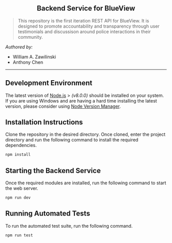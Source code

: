 <h2 align="center">Backend Service for BlueView </h2>

> This repository is the first iteration REST API for BlueView. It is designed to promote accountability and transparency through user testimonials and discussison around police interactions in their community. 


_Authored by:_


- William A. Zawilinski
- Anthony Chen
---

## Development Environment

The latest version of [Node.js](https://nodejs.org/en/) > _(v8.0.0)_ should be installed on your system. If you are using Windows and are having a hard time installing the latest version, please consider using [Node Version Manager](https://github.com/creationix/nvm).

## Installation Instructions

Clone the repository in the desired directory. Once cloned, enter the project directory and run the following command to install the required dependencies. 
```bash
npm install
```

## Starting the Backend Service

Once the required modules are installed, run the following command to start the web server.
```bash
npm run dev
```

## Running Automated Tests

To run the automated test suite, run the following command.
```bash
npm run test
```
